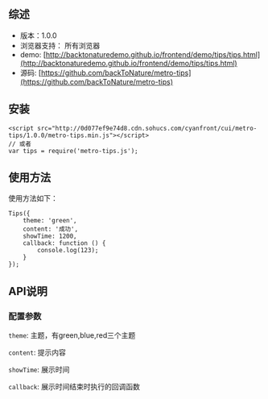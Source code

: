 ## 综述

* 版本：1.0.0
* 浏览器支持： 所有浏览器
* demo: [http://backtonaturedemo.github.io/frontend/demo/tips/tips.html](http://backtonaturedemo.github.io/frontend/demo/tips/tips.html)
* 源码: [https://github.com/backToNature/metro-tips](https://github.com/backToNature/metro-tips)

## 安装

    <script src="http://0d077ef9e74d8.cdn.sohucs.com/cyanfront/cui/metro-tips/1.0.0/metro-tips.min.js"></script>
	// 或者
	var tips = require('metro-tips.js');

## 使用方法

使用方法如下：

	Tips({
        theme: 'green',
        content: '成功',
        showTime: 1200,
        callback: function () {
            console.log(123);
        }
    });

## API说明

### 配置参数

`theme`: 主题，有green,blue,red三个主题

`content`: 提示内容

`showTime`: 展示时间

`callback`: 展示时间结束时执行的回调函数